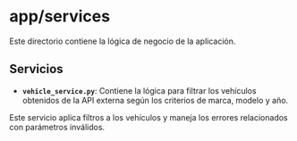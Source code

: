 # app/services

Este directorio contiene la lógica de negocio de la aplicación.

## Servicios

- **`vehicle_service.py`**: Contiene la lógica para filtrar los vehículos obtenidos de la API externa según los criterios de marca, modelo y año.

Este servicio aplica filtros a los vehículos y maneja los errores relacionados con parámetros inválidos.
